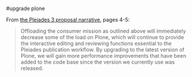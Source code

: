 #upgrade plone

From [the Pleiades 3 proposal narrative](http://pleiades.stoa.org/files/pleiades-3-2015/proposal.pdf), pages 4-5:

> Offloading the consumer mission as outlined above will immediately decrease some of the load on Plone, which will continue to provide the interactive editing and reviewing functions essential to the Pleiades publication workflow. By upgrading to the latest version of Plone, we will gain more performance improvements that have been added to the code base since the version we currently use was released. 
